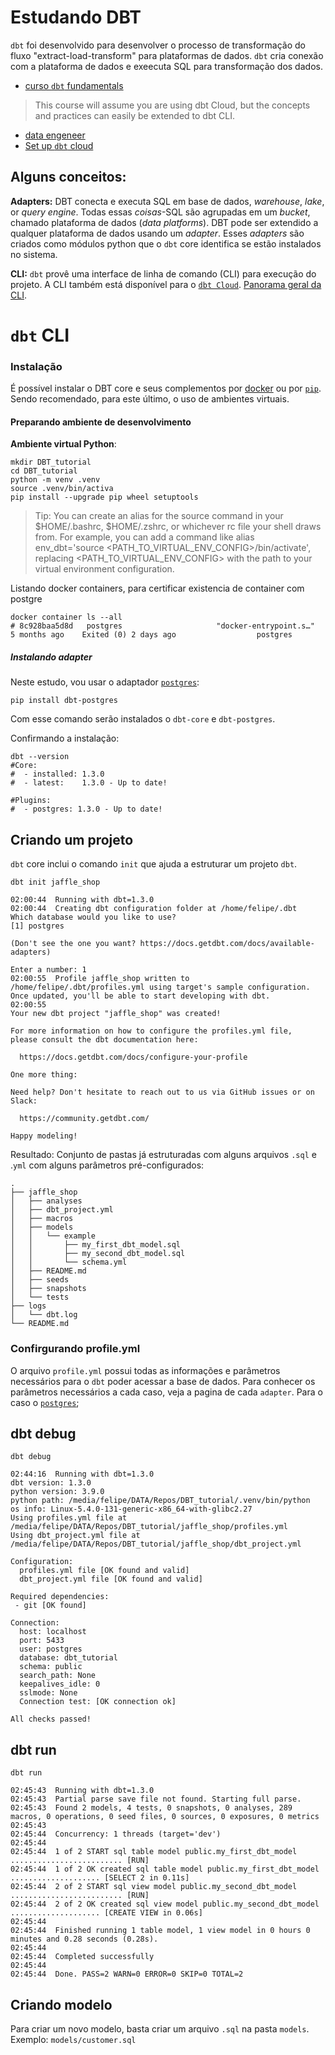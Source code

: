 # Estudando DBT

`dbt` foi desenvolvido para desenvolver o processo de transformação do fluxo "extract-load-transform" para plataformas de dados. `dbt` cria conexão com a plataforma de dados e exeecuta SQL para transformação dos dados.  

* [curso `dbt` fundamentals](https://courses.getdbt.com/courses/fundamentals)  
> This course will assume you are using dbt Cloud, but the concepts and practices can easily be extended to dbt CLI.
  * [data engeneer](./data_engineer.md)
  * [Set up `dbt` cloud](./dbt_cloud.md)

## Alguns conceitos:  

**Adapters:** DBT conecta e executa SQL em base de dados, *warehouse*, *lake*, or *query engine*. Todas essas *coisas*-SQL são agrupadas em um *bucket*, chamado plataforma de dados (*data platforms*). DBT pode ser extendido a qualquer plataforma de dados usando um *adapter*. Esses *adapters* são criados como módulos python que o `dbt` core identifica se estão instalados no sistema.

**CLI:** `dbt` provê uma interface de linha de comando (CLI) para execução do projeto. A CLI também está disponível para o [`dbt Cloud`](https://github.com/data-mie/dbt-cloud-cli). [Panorama geral da CLI](https://docs.getdbt.com/dbt-cli/cli-overview).


# `dbt` CLI

### Instalação

É possível instalar o DBT core e seus complementos por [docker](https://docs.getdbt.com/docs/get-started/docker-installv) ou por [`pip`](https://docs.getdbt.com/docs/get-started/pip-install). Sendo recomendado, para este último, o uso de ambientes virtuais.

#### Preparando ambiente de desenvolvimento

**Ambiente virtual Python**:
```
mkdir DBT_tutorial
cd DBT_tutorial
python -m venv .venv
source .venv/bin/activa
pip install --upgrade pip wheel setuptools
```

> Tip: You can create an alias for the source command in your $HOME/.bashrc, $HOME/.zshrc, or whichever rc file your shell draws from. For example, you can add a command like alias env_dbt='source <PATH_TO_VIRTUAL_ENV_CONFIG>/bin/activate', replacing <PATH_TO_VIRTUAL_ENV_CONFIG> with the path to your virtual environment configuration.

Listando docker containers, para certificar existencia de container com postgre
```
docker container ls --all
# 8c928baa5d8d   postgres                     "docker-entrypoint.s…"   5 months ago    Exited (0) 2 days ago                  postgres
```

##### Instalando adapter

Neste estudo, vou usar o adaptador [`postgres`](https://docs.getdbt.com/reference/warehouse-setups/postgres-setup):
```
pip install dbt-postgres
```

Com esse comando serão instalados o `dbt-core` e `dbt-postgres`.

Confirmando a instalação:
```
dbt --version
#Core:
#  - installed: 1.3.0
#  - latest:    1.3.0 - Up to date!

#Plugins:
#  - postgres: 1.3.0 - Up to date!
```

## Criando um projeto

`dbt` core inclui o comando `init` que ajuda a estruturar um projeto `dbt`.
```
dbt init jaffle_shop

02:00:44  Running with dbt=1.3.0
02:00:44  Creating dbt configuration folder at /home/felipe/.dbt
Which database would you like to use?
[1] postgres

(Don't see the one you want? https://docs.getdbt.com/docs/available-adapters)

Enter a number: 1
02:00:55  Profile jaffle_shop written to /home/felipe/.dbt/profiles.yml using target's sample configuration. Once updated, you'll be able to start developing with dbt.
02:00:55  
Your new dbt project "jaffle_shop" was created!

For more information on how to configure the profiles.yml file,
please consult the dbt documentation here:

  https://docs.getdbt.com/docs/configure-your-profile

One more thing:

Need help? Don't hesitate to reach out to us via GitHub issues or on Slack:

  https://community.getdbt.com/

Happy modeling!

```

Resultado:
Conjunto de pastas já estruturadas com alguns arquivos `.sql` e .`yml` com alguns parâmetros pré-configurados:
```
.
├── jaffle_shop
│   ├── analyses
│   ├── dbt_project.yml
│   ├── macros
│   ├── models
│   │   └── example
│   │       ├── my_first_dbt_model.sql
│   │       ├── my_second_dbt_model.sql
│   │       └── schema.yml
│   ├── README.md
│   ├── seeds
│   ├── snapshots
│   └── tests
├── logs
│   └── dbt.log
└── README.md

```

### Confirgurando profile.yml

O arquivo `profile.yml` possui todas as informações e parâmetros necessários para o `dbt` poder acessar a base de dados. Para conhecer os parâmetros necessários a cada caso, veja a pagina de cada `adapter`. Para o caso o [`postgres`](https://docs.getdbt.com/reference/warehouse-setups/postgres-setup);

## dbt debug

```
dbt debug

02:44:16  Running with dbt=1.3.0
dbt version: 1.3.0
python version: 3.9.0
python path: /media/felipe/DATA/Repos/DBT_tutorial/.venv/bin/python
os info: Linux-5.4.0-131-generic-x86_64-with-glibc2.27
Using profiles.yml file at /media/felipe/DATA/Repos/DBT_tutorial/jaffle_shop/profiles.yml
Using dbt_project.yml file at /media/felipe/DATA/Repos/DBT_tutorial/jaffle_shop/dbt_project.yml

Configuration:
  profiles.yml file [OK found and valid]
  dbt_project.yml file [OK found and valid]

Required dependencies:
 - git [OK found]

Connection:
  host: localhost
  port: 5433
  user: postgres
  database: dbt_tutorial
  schema: public
  search_path: None
  keepalives_idle: 0
  sslmode: None
  Connection test: [OK connection ok]

All checks passed!
```

## dbt run

```
dbt run

02:45:43  Running with dbt=1.3.0
02:45:43  Partial parse save file not found. Starting full parse.
02:45:43  Found 2 models, 4 tests, 0 snapshots, 0 analyses, 289 macros, 0 operations, 0 seed files, 0 sources, 0 exposures, 0 metrics
02:45:43  
02:45:44  Concurrency: 1 threads (target='dev')
02:45:44  
02:45:44  1 of 2 START sql table model public.my_first_dbt_model ......................... [RUN]
02:45:44  1 of 2 OK created sql table model public.my_first_dbt_model .................... [SELECT 2 in 0.11s]
02:45:44  2 of 2 START sql view model public.my_second_dbt_model ......................... [RUN]
02:45:44  2 of 2 OK created sql view model public.my_second_dbt_model .................... [CREATE VIEW in 0.06s]
02:45:44  
02:45:44  Finished running 1 table model, 1 view model in 0 hours 0 minutes and 0.28 seconds (0.28s).
02:45:44  
02:45:44  Completed successfully
02:45:44  
02:45:44  Done. PASS=2 WARN=0 ERROR=0 SKIP=0 TOTAL=2
```

## Criando modelo

Para criar um novo modelo, basta criar um arquivo `.sql` na pasta `models`. Exemplo: `models/customer.sql`

